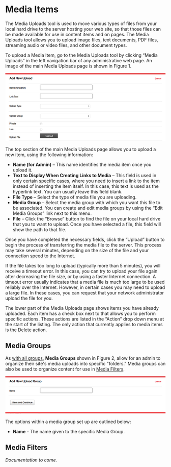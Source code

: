 # Media Items

The Media Uploads tool is used to move various types of files from your local hard drive to the server hosting your web site, so that those files can be made available for use in content items and on pages. The Media Uploads tool allows you to upload image files, text documents, PDF files, streaming audio or video files, and other
document types.

To upload a Media Item, go to the Media Uploads tool by clicking “Media Uploads” in the left navigation bar of any administrative web page. An image of the main Media Uploads page is shown in Figure 1.

![Figure 1](img/upload_figure_1.png)

The top section of the main Media Uploads page allows you to upload a new item, using the following information:

* **Name (for Admin)** – This name identifies the media item once you upload it.
* **Text to Display When Creating Links to Media** – This field is used in only certain specific cases, where you need to insert a link to the item instead of inserting the item itself. In this case, this text is used as the hyperlink text. You can usually leave this field blank.
* **File Type** – Select the type of media file you are uploading.
* **Media Group** – Select the media group with which you want this file to be associated. You can create and edit media groups by using the “Edit Media Groups” link next to this menu.
* **File** – Click the “Browse” button to find the file on your local hard drive that you to want to upload. Once you have selected a file, this field will show the path to that file.

Once you have completed the necessary fields, click the “Upload” button to begin the process of transferring the media file to the server. This process may take several minutes, depending on the size of the file and your connection speed to the Internet.

If the file takes too long to upload (typically more than 5 minutes), you will receive a timeout error. In this case, you can try to upload your file again after decreasing the file size, or by using a faster Internet connection. A timeout error usually indicates that a media file is much too large to be used reliably over the Internet. However, in certain cases you may need to upload a large file. In these cases, you can request that your network administrator upload the file for you.

The lower part of the Media Uploads page shows items you have already uploaded. Each item has a check box next to that allows you to perform specific actions. These actions are listed in the “Action” drop down menu at the start of the listing. The only action that currently applies to media items is the Delete action.

## Media Groups

As [with all groups](/#groups), **Media Groups** shown in Figure 2, allow for an admin to organize their site's media uploads into specific "folders." Media groups can also be used to organize content for use in [Media Filters](#media-filters).

![Figure 2](img/upload_figure_2.png)

The options within a media group set up are outlined below:

* **Name** - The name given to the specific Media Group.

## Media Filters

_Documentation to come._